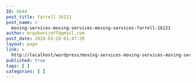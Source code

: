 ```yaml
---
ID: 6644
post_title: Farrell 16121
post_name: >
  moving-services-moving-services-moving-services-farrell-16121
author: mrgabonijeff@gmail.com
post_date: 2018-03-28 01:47:20
layout: page
link: >
  http://localhost/wordpress/moving-services-moving-services-moving-services-farrell-16121/
published: true
tags: [ ]
categories: [ ]
---
```

